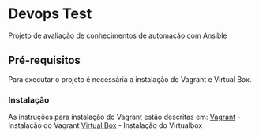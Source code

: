 # Devops Test
Projeto de avaliação de conhecimentos de automação com Ansible
## Pré-requisitos
Para executar o projeto é necessária a instalação do Vagrant e Virtual Box.
### Instalação
As instruções para instalação do Vagrant estão descritas em:
[Vagrant](https://www.vagrantup.com/docs/installation/) - Instalação do Vagrant
[Virtual Box](https://www.virtualbox.org/manual/UserManual.html#intro-installing) - Instalação do Virtualbox
